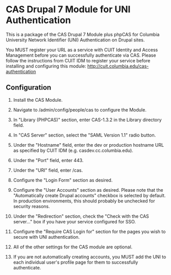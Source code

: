 # CAS Drupal 7 Module for UNI Authentication

This is a package of the CAS Drupal 7 Module plus phpCAS for Columbia University Network Identifier (UNI) Authentication on Drupal sites. 

You MUST register your URL as a service with CUIT Identity and Access Management before you can successfully authenticate via CAS. Please follow the instructions from CUIT IDM to register your service before installing and configuring this module: http://cuit.columbia.edu/cas-authentication

## Configuration

1. Install the CAS Module.

2. Navigate to /admin/config/people/cas to configure the Module.

3. In "Library (PHPCAS)" section, enter CAS-1.3.2 in the Library directory field.

4. In "CAS Server" section, select the "SAML Version 1.1" radio button.

5. Under the "Hostname" field, enter the dev or production hostname URL as specified by CUIT IDM (e.g. casdev.cc.columbia.edu).

6. Under the "Port" field, enter 443.

7. Under the "URI" field, enter /cas.

8. Configure the "Login Form" section as desired.

9. Configure the "User Accounts" section as desired. Please note that the "Automatically create Drupal accounts" checkbox is selected by default. In production environments, this should probably be unchecked for security reasons.

10. Under the "Redirection" section, check the "Check with the CAS server..." box if you have your service configured for SSO.

11. Configure the "Require CAS Login for" section for the pages you wish to secure with UNI authentication.

12. All of the other settings for the CAS module are optional.

13. If you are not automatically creating accounts, you MUST add the UNI to each individual user's profile page for them to successfully authenticate.
